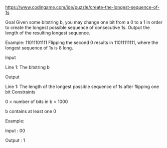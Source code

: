 https://www.codingame.com/ide/puzzle/create-the-longest-sequence-of-1s

Goal
Given some bitstring b, you may change one bit from a 0 to a 1 in order to create the longest possible sequence of consecutive 1s. Output the length of the resulting longest sequence.

Example: 11011101111
Flipping the second 0 results in 11011111111, where the longest sequence of 1s is 8 long.

Input

Line 1: The bitstring b

Output

Line 1: The length of the longest possible sequence of 1s after flipping one bit
Constraints

0 < number of bits in b < 1000

b contains at least one 0

Example:

Input : 00

Output : 1
